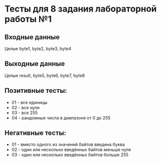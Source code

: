 ﻿# Тесты для 8 задания лабораторной работы №1

## Входные данные
Целые byte1, byte2, byte3, byte4

## Выходные данные
Целые result, byte5, byte6, byte7, byte8

## Позитивные тесты:
- 01 - все единицы
- 02 - все нули
- 03 - все 255
- 04 - рандомные числа в диапазоне от 0 до 255

## Негативные тесты:
- 01 - вместо одного из значений байтов введена буква
- 02 - один или несколько введённых байтов меньше нуля
- 03 - один или несколько введённых байтов больше 255